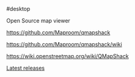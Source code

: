 #desktop

Open Source map viewer

https://github.com/Maproom/qmapshack

https://github.com/Maproom/qmapshack/wiki

https://wiki.openstreetmap.org/wiki/QMapShack

[Latest releases](https://github.com/Maproom/qmapshack/releases)

